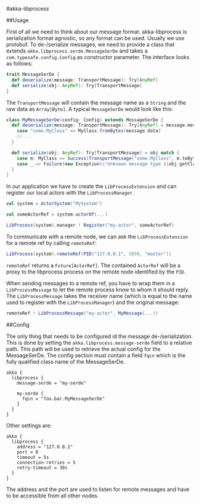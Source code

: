 #akka-libprocess

##Usage

First of all we need to think about our message format. akka-libprocess is serialization format agnostic,
so any format can be used. Usually we use protobuf. To de-/serialize messages, we need to provide a class
that extends `akka.libprocess.serde.MessageSerDe` and takes a `com.typesafe.config.Config` as constructor parameter.
The interface looks as follows:

```scala
trait MessageSerDe {
  def deserialize(message: TransportMessage): Try[AnyRef]
  def serialize(obj: AnyRef): Try[TransportMessage]
}
```

The `TransportMessage` will contain the message name as a `String` and the raw data as `Array[Byte]`.
A typical `MessageSerDe` would look like this:

```scala
class MyMessageSerDe(config: Config) extends MessageSerDe {
  def deserialize(message: TransportMessage): Try[AnyRef] = message.messageName match {
    case "some.MyClass" => MyClass.fromBytes(message.data)
    // ...
  }

  def serialize(obj: AnyRef): Try[TransportMessage] = obj match {
    case m: MyClass => Success(TransportMessage("some.MyClass", m.toByteArray)
    case _ => Failure(new Exception(s"Unknown message type ${obj.getClass.getCanonicalName}"))
  }
}
```

In our application we have to create the `LibProcessExtension` and can register our local actors
with the `LibProcessManager`.

```scala
val system = ActorSystem("MySystem")

val someActorRef = system.actorOf(...)

LibProcess(system).manager ! Register("my-actor", someActorRef)
```

To communicate with a remote node, we can ask the `LibProcessExtension` for a remote ref by calling `remoteRef`:

```scala
LibProcess(system).remoteRef(PID("127.0.0.1", 5050, "master"))
```

`remoteRef` returns a `Future[ActorRef]`. The contained `ActorRef` will be a proxy to the libprocess
process on the remote node identified by the `PID`.

When sending messages to a remote ref, you have to wrap them in a `LibProcessMessage` to let the remote process
know to whom it should reply. The `LibProcessMessage` takes the receiver name (which is equal to the name used to
register with the `LibProcessManager`) and the original message:

```scala
remoteRef ! LibProcessMessage("my-actor", MyMessage(...))
```

##Config

The only thing that needs to be configured id the message de-/serialization.
This is done by setting the `akka.libprocess.message-serde` field to a relative path.
This path will be used to retrieve the actual config for the MessageSerDe. The config
section must contain a field `fqcn` which is the fully qualified class name of the MessageSerDe.

```
akka {
  libprocess {
    message-serde = "my-serde"

    my-serde {
      fqcn = "foo.bar.MyMessageSerDe"
    }
  }
}
```

Other settings are:

```
akka {
  libprocess {
    address = "127.0.0.1"
    port = 0
    timeout = 5s
    connection-retries = 5
    retry-timeout = 30s
  }
}
```

The address and the port are used to listen for remote messages and have to be accessible from all other nodes.
